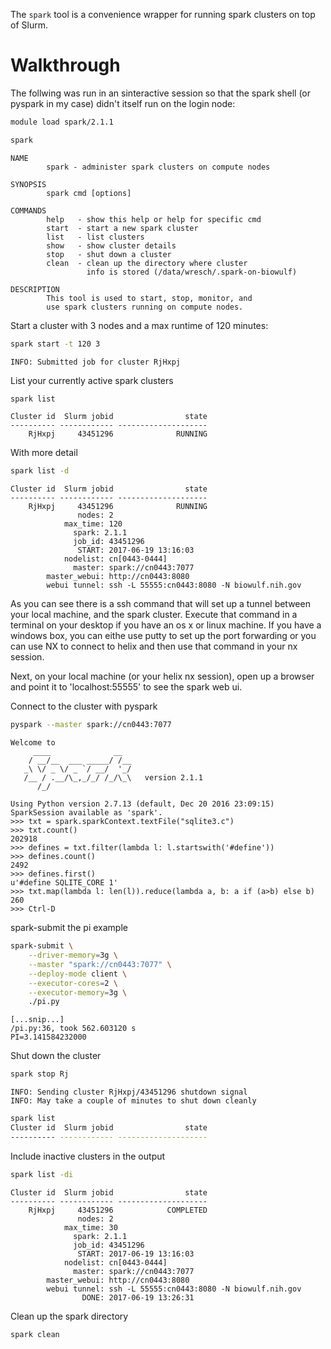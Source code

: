 The `spark` tool is a convenience wrapper for running spark clusters
on top of Slurm.

# Walkthrough

The follwing was run in an sinteractive session so that the spark shell (or
pyspark in my case) didn't itself run on the login node:

```bash
module load spark/2.1.1
```
```bash
spark
```
```
NAME
        spark - administer spark clusters on compute nodes

SYNOPSIS
        spark cmd [options]

COMMANDS
        help   - show this help or help for specific cmd
        start  - start a new spark cluster
        list   - list clusters
        show   - show cluster details
        stop   - shut down a cluster
        clean  - clean up the directory where cluster
                 info is stored (/data/wresch/.spark-on-biowulf)

DESCRIPTION
        This tool is used to start, stop, monitor, and
        use spark clusters running on compute nodes.
```

Start a cluster with 3 nodes and a max runtime of 120 minutes:
```bash
spark start -t 120 3
```
```
INFO: Submitted job for cluster RjHxpj
```

List your currently active spark clusters
```bash
spark list
```
```
Cluster id  Slurm jobid                state
---------- ------------ --------------------
    RjHxpj     43451296              RUNNING
```

With more detail
```bash
spark list -d
```
```
Cluster id  Slurm jobid                state
---------- ------------ --------------------
    RjHxpj     43451296              RUNNING
               nodes: 2
            max_time: 120
              spark: 2.1.1
              job_id: 43451296
               START: 2017-06-19 13:16:03
            nodelist: cn[0443-0444]
              master: spark://cn0443:7077
        master_webui: http://cn0443:8080
        webui tunnel: ssh -L 55555:cn0443:8080 -N biowulf.nih.gov
```

As you can see there is a ssh command that will set up a tunnel
between your local machine, and the spark cluster. Execute that
command in a terminal on your desktop if you have an os x or
linux machine.
If you have a windows box, you can eithe use putty to set up the
port forwarding or you can use NX to connect to helix and then use that
command in your nx session.

Next, on your local machine (or your helix nx session), open up a
browser and point it to 'localhost:55555' to see the spark web ui.


Connect to the cluster with pyspark
```bash
pyspark --master spark://cn0443:7077
```
```
Welcome to
     ____              __
    / __/__  ___ _____/ /__
   _\ \/ _ \/ _ `/ __/  '_/
   /__ / .__/\_,_/_/ /_/\_\   version 2.1.1
      /_/

Using Python version 2.7.13 (default, Dec 20 2016 23:09:15)
SparkSession available as 'spark'.
>>> txt = spark.sparkContext.textFile("sqlite3.c")
>>> txt.count()
202918
>>> defines = txt.filter(lambda l: l.startswith('#define'))
>>> defines.count()
2492
>>> defines.first()
u'#define SQLITE_CORE 1'
>>> txt.map(lambda l: len(l)).reduce(lambda a, b: a if (a>b) else b)
260
>>> Ctrl-D
```

spark-submit the pi example
```bash
spark-submit \
    --driver-memory=3g \
    --master "spark://cn0443:7077" \
    --deploy-mode client \
    --executor-cores=2 \
    --executor-memory=3g \
    ./pi.py
```
```
[...snip...]
/pi.py:36, took 562.603120 s
PI=3.141584232000           
```

Shut down the cluster
```bash
spark stop Rj
```
```
INFO: Sending cluster RjHxpj/43451296 shutdown signal
INFO: May take a couple of minutes to shut down cleanly
```
```bash
spark list
Cluster id  Slurm jobid                state
---------- ------------ --------------------
```

Include inactive clusters in the output
```bash
spark list -di
```
```
Cluster id  Slurm jobid                state
---------- ------------ --------------------
    RjHxpj     43451296            COMPLETED
               nodes: 2
            max_time: 30
              spark: 2.1.1
              job_id: 43451296
               START: 2017-06-19 13:16:03
            nodelist: cn[0443-0444]
              master: spark://cn0443:7077
        master_webui: http://cn0443:8080
        webui tunnel: ssh -L 55555:cn0443:8080 -N biowulf.nih.gov
                DONE: 2017-06-19 13:26:31
```

Clean up the spark directory
```bash
spark clean
```

